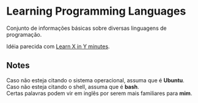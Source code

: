 # Learning Programming Languages

Conjunto de informações básicas sobre diversas linguagens de programação.  

Idéia parecida com [Learn X in Y minutes](https://learnxinyminutes.com/).  

## Notes

Caso não esteja citando o sistema operacional, assuma que é **Ubuntu**.  
Caso não esteja citando o shell, assuma que é **bash**.  
Certas palavras podem vir em inglês por serem mais familiares para **mim**.  